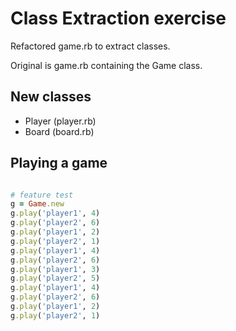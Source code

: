 # Class Extraction exercise

Refactored game.rb to extract classes.  

Original is game.rb containing the Game class.

## New classes

* Player (player.rb)
* Board (board.rb)

## Playing a game

```ruby

# feature test
g = Game.new
g.play('player1', 4)
g.play('player2', 6)
g.play('player1', 2)
g.play('player2', 1)
g.play('player1', 4)
g.play('player2', 6)
g.play('player1', 3)
g.play('player2', 5)
g.play('player1', 4)
g.play('player2', 6)
g.play('player1', 2)
g.play('player2', 1)


```